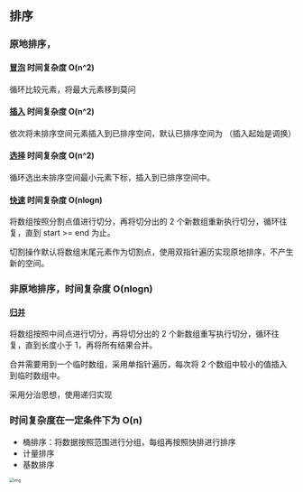 ## 排序

### 原地排序，

#### [冒泡](./冒泡) 时间复杂度 O(n^2)

循环比较元素，将最大元素移到莫问

#### [插入](./插入) 时间复杂度 O(n^2)

依次将未排序空间元素插入到已排序空间，默认已排序空间为 （插入起始是调换）

#### [选择](./选择) 时间复杂度 O(n^2)

循环选出未排序空间最小元素下标，插入到已排序空间中。

#### [快速](./快速) 时间复杂度 O(nlogn)

将数组按照分割点值进行切分，再将切分出的 2 个新数组重新执行切分，循环往复，直到 start >= end 为止。

切割操作默认将数组末尾元素作为切割点，使用双指针遍历实现原地排序，不产生新的空间。

### 非原地排序，时间复杂度 O(nlogn)

#### [归并](./归并)

将数组按照中间点进行切分，再将切分出的 2 个新数组重写执行切分，循环往复，直到长度小于 1，再将所有结果合并。

合并需要用到一个临时数组，采用单指针遍历，每次将 2 个数组中较小的值插入到临时数组中。

采用分治思想，使用递归实现

### 时间复杂度在一定条件下为 O(n)

- 桶排序：将数据按照范围进行分组，每组再按照快排进行排序
- 计量排序
- 基数排序

<img src="https://static001.geekbang.org/resource/image/aa/05/aa03ae570dace416127c9ccf9db8ac05.jpg" alt="img" style="zoom:50%;" />
